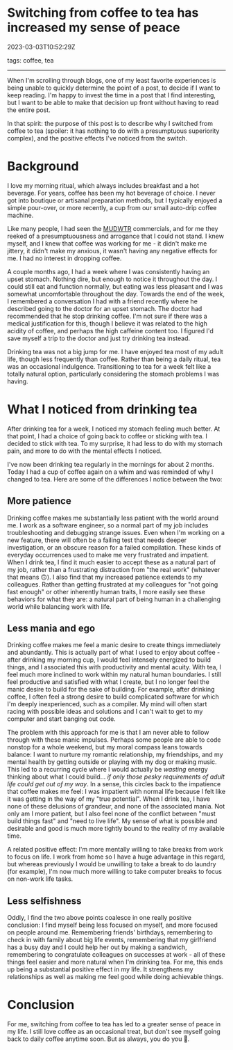 # Switching from coffee to tea has increased my sense of peace

2023-03-03T10:52:29Z

tags: coffee, tea

---

When I'm scrolling through blogs, one of my least favorite experiences is being unable to quickly determine the point of a post, to decide if I want to keep reading. I'm happy to invest the time in a post that I find interesting, but I want to be able to make that decision up front without having to read the entire post.

In that spirit: the purpose of this post is to describe why I switched from coffee to tea (spoiler: it has nothing to do with a presumptuous superiority complex), and the positive effects I've noticed from the switch.

# Background

I love my morning ritual, which always includes breakfast and a hot beverage. For years, coffee has been my hot beverage of choice. I never got into boutique or artisanal preparation methods, but I typically enjoyed a simple pour-over, or more recently, a cup from our small auto-drip coffee machine.

Like many people, I had seen the [MUDWTR](https://www.youtube.com/c/MUDWTR) commercials, and for me they reeked of a presumptuousness and arrogance that I could not stand. I knew myself, and I knew that coffee was working for me - it didn't make me jittery, it didn't make my anxious, it wasn't having any negative effects for me. I had no interest in dropping coffee.

A couple months ago, I had a week where I was consistently having an upset stomach. Nothing dire, but enough to notice it throughout the day. I could still eat and function normally, but eating was less pleasant and I was somewhat uncomfortable throughout the day. Towards the end of the week, I remembered a conversation I had with a friend recently where he described going to the doctor for an upset stomach. The doctor had recommended that he stop drinking coffee. I'm not sure if there was a medical justification for this, though I believe it was related to the high acidity of coffee, and perhaps the high caffeine content too. I figured I'd save myself a trip to the doctor and just try drinking tea instead.

Drinking tea was not a big jump for me. I have enjoyed tea most of my adult life, though less frequently than coffee. Rather than being a daily ritual, tea was an occasional indulgence. Transitioning to tea for a week felt like a totally natural option, particularly considering the stomach problems I was having.

# What I noticed from drinking tea

After drinking tea for a week, I noticed my stomach feeling much better. At that point, I had a choice of going back to coffee or sticking with tea. I decided to stick with tea. To my surprise, it had less to do with my stomach pain, and more to do with the mental effects I noticed.

I've now been drinking tea regularly in the mornings for about 2 months. Today I had a cup of coffee again on a whim and was reminded of why I changed to tea. Here are some of the differences I notice between the two:

## More patience

Drinking coffee makes me substantially less patient with the world around me. I work as a software engineer, so a normal part of my job includes troubleshooting and debugging strange issues. Even when I'm working on a new feature, there will often be a failing test that needs deeper investigation, or an obscure reason for a failed compilation. These kinds of everyday occurrences used to make me very frustrated and impatient. When I drink tea, I find it much easier to accept these as a natural part of my job, rather than a frustrating distraction from "the real work" (whatever that means 🙃). I also find that my increased patience extends to my colleagues. Rather than getting frustrated at my colleagues for "not going fast enough" or other inherently human traits, I more easily see these behaviors for what they are: a natural part of being human in a challenging world while balancing work with life.

## Less mania and ego

Drinking coffee makes me feel a manic desire to create things immediately and abundantly. This is actually part of what I used to enjoy about coffee - after drinking my morning cup, I would feel intensely energized to build things, and I associated this with productivity and mental acuity. With tea, I feel much more inclined to work within my natural human boundaries. I still feel productive and satisfied with what I create, but I no longer feel the manic desire to build for the sake of building. For example, after drinking coffee, I often feel a strong desire to build complicated software for which I'm deeply inexperienced, such as a compiler. My mind will often start racing with possible ideas and solutions and I can't wait to get to my computer and start banging out code.

The problem with this approach for me is that I am never able to follow through with these manic impulses. Perhaps some people are able to code nonstop for a whole weekend, but my moral compass leans towards balance: I want to nurture my romantic relationship, my friendships, and my mental health by getting outside or playing with my dog or making music. This led to a recurring cycle where I would actually be _wasting_ energy thinking about what I could build... _if only those pesky requirements of adult life could get out of my way_. In a sense, this circles back to the impatience that coffee makes me feel: I was impatient with normal life because I felt like it was getting in the way of my "true potential". When I drink tea, I have none of these delusions of grandeur, and none of the associated mania. Not only am I more patient, but I also feel none of the conflict between "must build things fast" and "need to live life". My sense of what is possible and desirable and good is much more tightly bound to the reality of my available time.

A related positive effect: I'm more mentally willing to take breaks from work to focus on life. I work from home so I have a huge advantage in this regard, but whereas previously I would be unwilling to take a break to do laundry (for example), I'm now much more willing to take computer breaks to focus on non-work life tasks.

## Less selfishness

Oddly, I find the two above points coalesce in one really positive conclusion: I find myself being less focused on myself, and more focused on people around me. Remembering friends' birthdays, remembering to check in with family about big life events, remembering that my girlfriend has a busy day and I could help her out by making a sandwich, remembering to congratulate colleagues on successes at work - all of these things feel easier and more natural when I'm drinking tea. For me, this ends up being a substantial positive effect in my life. It strengthens my relationships as well as making me feel good while doing achievable things.

# Conclusion

For me, switching from coffee to tea has led to a greater sense of peace in my life. I still love coffee as an occasional treat, but don't see myself going back to daily coffee anytime soon. But as always, you do you 🙂.
